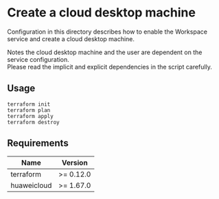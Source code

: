# Create a cloud desktop machine

Configuration in this directory describes how to enable the Workspace service and create a cloud desktop machine.

Notes the cloud desktop machine and the user are dependent on the service configuration.  
Please read the implicit and explicit dependencies in the script carefully.

## Usage

```shell
terraform init
terraform plan
terraform apply
terraform destroy
```

## Requirements

| Name | Version |
| ---- | ---- |
| terraform | >= 0.12.0 |
| huaweicloud | >= 1.67.0 |
